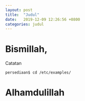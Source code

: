 ```yaml
---
layout: post
title:  "Judul"
date:   2019-12-09 12:26:56 +0800
categories: judul
---
```


# Bismillah,

Catatan

```text
persediaan$ cd /etc/examples/
```


# Alhamdulillah
